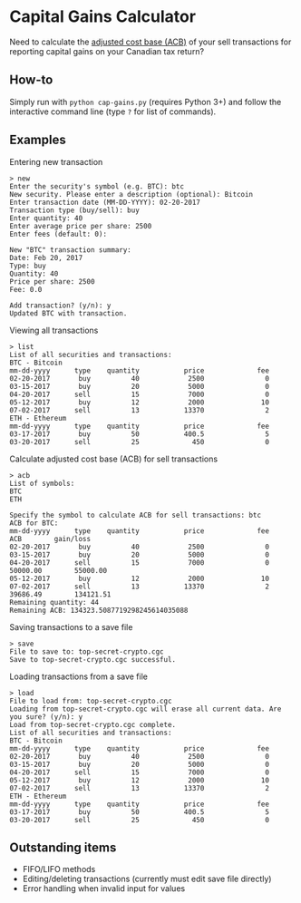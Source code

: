 # Capital Gains Calculator

Need to calculate the [adjusted cost base
(ACB)](https://www.canada.ca/en/revenue-agency/services/tax/individuals/topics/about-your-tax-return/tax-return/completing-a-tax-return/personal-income/line-127-capital-gains/calculating-reporting-your-capital-gains-losses/adjusted-cost-base.html)
of your sell transactions for reporting capital gains on your Canadian tax
return?

## How-to

Simply run with `python cap-gains.py` (requires Python 3+) and follow the
interactive command line (type `?` for list of commands).

## Examples

Entering new transaction
```
> new
Enter the security's symbol (e.g. BTC): btc
New security. Please enter a description (optional): Bitcoin
Enter transaction date (MM-DD-YYYY): 02-20-2017
Transaction type (buy/sell): buy
Enter quantity: 40
Enter average price per share: 2500
Enter fees (default: 0):

New "BTC" transaction summary:
Date: Feb 20, 2017
Type: buy
Quantity: 40
Price per share: 2500
Fee: 0.0

Add transaction? (y/n): y
Updated BTC with transaction.
```

Viewing all transactions
```
> list
List of all securities and transactions:
BTC - Bitcoin
mm-dd-yyyy      type    quantity           price             fee
02-20-2017       buy          40            2500               0
03-15-2017       buy          20            5000               0
04-20-2017      sell          15            7000               0
05-12-2017       buy          12            2000              10
07-02-2017      sell          13           13370               2
ETH - Ethereum
mm-dd-yyyy      type    quantity           price             fee
03-17-2017       buy          50           400.5               5
03-20-2017      sell          25             450               0
```

Calculate adjusted cost base (ACB) for sell transactions
```
> acb
List of symbols:
BTC
ETH

Specify the symbol to calculate ACB for sell transactions: btc
ACB for BTC:
mm-dd-yyyy      type    quantity           price             fee             ACB        gain/loss
02-20-2017       buy          40            2500               0
03-15-2017       buy          20            5000               0
04-20-2017      sell          15            7000               0        50000.00        55000.00
05-12-2017       buy          12            2000              10
07-02-2017      sell          13           13370               2        39686.49        134121.51
Remaining quantity: 44
Remaining ACB: 134323.5087719298245614035088
```

Saving transactions to a save file
```
> save
File to save to: top-secret-crypto.cgc
Save to top-secret-crypto.cgc successful.
```

Loading transactions from a save file
```
> load
File to load from: top-secret-crypto.cgc
Loading from top-secret-crypto.cgc will erase all current data. Are you sure? (y/n): y
Load from top-secret-crypto.cgc complete.
List of all securities and transactions:
BTC - Bitcoin
mm-dd-yyyy      type    quantity           price             fee
02-20-2017       buy          40            2500               0
03-15-2017       buy          20            5000               0
04-20-2017      sell          15            7000               0
05-12-2017       buy          12            2000              10
07-02-2017      sell          13           13370               2
ETH - Ethereum
mm-dd-yyyy      type    quantity           price             fee
03-17-2017       buy          50           400.5               5
03-20-2017      sell          25             450               0
```

## Outstanding items

- FIFO/LIFO methods
- Editing/deleting transactions (currently must edit save file directly)
- Error handling when invalid input for values
